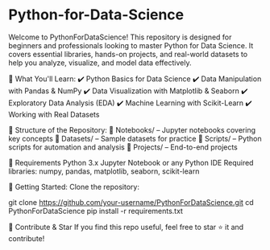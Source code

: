 # Python-for-Data-Science
Welcome to PythonForDataScience! This repository is designed for beginners and professionals looking to master Python for Data Science. It covers essential libraries, hands-on projects, and real-world datasets to help you analyze, visualize, and model data effectively.

🚀 What You'll Learn:
✔️ Python Basics for Data Science
✔️ Data Manipulation with Pandas & NumPy
✔️ Data Visualization with Matplotlib & Seaborn
✔️ Exploratory Data Analysis (EDA)
✔️ Machine Learning with Scikit-Learn
✔️ Working with Real Datasets

📂 Structure of the Repository:
🔹 Notebooks/ – Jupyter notebooks covering key concepts
🔹 Datasets/ – Sample datasets for practice
🔹 Scripts/ – Python scripts for automation and analysis
🔹 Projects/ – End-to-end projects

🔧 Requirements
Python 3.x
Jupyter Notebook or any Python IDE
Required libraries: numpy, pandas, matplotlib, seaborn, scikit-learn

📌 Getting Started:
Clone the repository:

git clone https://github.com/your-username/PythonForDataScience.git
cd PythonForDataScience
pip install -r requirements.txt

🌟 Contribute & Star
If you find this repo useful, feel free to star ⭐ it and contribute!
